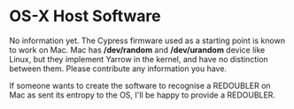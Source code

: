 # OS-X Host Software

No information yet. The Cypress firmware used as a starting point is 
known to work on Mac. Mac has **/dev/random** and **/dev/urandom** device like Linux, but they implement Yarrow in the kernel, and have no distinction between them. Please contribute any information you have.

If someone wants to create the software to recognise a REDOUBLER on Mac as sent its entropy to the OS, I'll be happy to provide a REDOUBLER.

